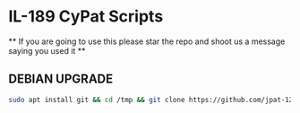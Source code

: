 # IL-189 CyPat Scripts
** If you are going to use this please star the repo and shoot us a message saying you used it ** 


## DEBIAN UPGRADE 
```bash
sudo apt install git && cd /tmp && git clone https://github.com/jpat-12/cypat.git && cd cypat/Linux/Debian/ && chmod +x debian-secure.sh && ./debian-secure.sh
```
